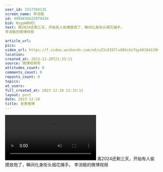 ```yaml
---
user_id: 1517394135
screen_name: 李消极
id: 4984036622074434
bid: NzgaW8HEC
text: 离2024还剩三天，开始有人偷摸放炮了，瞬间化身街头烟花捕手。 
李消极的微博视频
 
article_url: 
pics: 
video_url: https://f.video.weibocdn.com/o0/uZ3iOI07lx08biUsTqy4010412003TbD0E010.mp4?label=mp4_ld&template=360x640.24.0&ori=0&ps=1CwnkDw1GXwCQx&Expires=1735251385&ssig=17%2BJrUV5qX&KID=unistore,video
location: 
created_at: 2023-12-28T21:33:11
source: 微博视频号
attitudes_count: 0
comments_count: 0
reposts_count: 0
topics: 
at_users: 
full_created_at: 2023-12-28 21:33:11
layout: post
date: 2023-12-28
title: 发表微博
---
```



![](https://f.video.weibocdn.com/o0/uZ3iOI07lx08biUsTqy4010412003TbD0E010.mp4?label=mp4_ld&template=360x640.24.0&ori=0&ps=1CwnkDw1GXwCQx&Expires=1735251385&ssig=17%2BJrUV5qX&KID=unistore,video)
离2024还剩三天，开始有人偷摸放炮了，瞬间化身街头烟花捕手。 
李消极的微博视频
 

